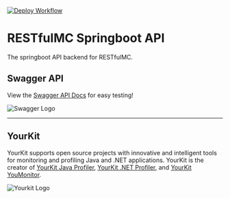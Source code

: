 [![Deploy Workflow](https://git.rainnny.club/Rainnny/RESTfulMC/actions/workflows/deploy-api.yml/badge.svg)](./actions?workflow=deploy-api.yml)

# RESTfulMC Springboot API
The springboot API backend for RESTfulMC.

## Swagger API
View the [Swagger API Docs](https://api.restfulmc.cc/swagger-ui.html) for easy testing!

![Swagger Logo](https://cdn.rainnny.club/UoeVQF7wYGg4.png)

---

## YourKit
YourKit supports open source projects with innovative and intelligent tools for monitoring and profiling Java and .NET applications.
YourKit is the creator of [YourKit Java Profiler](https://www.yourkit.com/java/profiler), [YourKit .NET Profiler](https://www.yourkit.com/.net/profiler), and [YourKit YouMonitor](https://www.yourkit.com/youmonitor).

![Yourkit Logo](https://www.yourkit.com/images/yklogo.png)